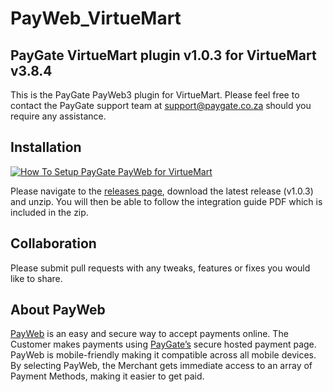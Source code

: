 # PayWeb_VirtueMart
## PayGate VirtueMart plugin v1.0.3 for VirtueMart v3.8.4

This is the PayGate PayWeb3 plugin for VirtueMart. Please feel free to contact the PayGate support team at support@paygate.co.za should you require any assistance.

## Installation
[![How To Setup PayGate PayWeb for VirtueMart](https://appinlet.com/wp-content/uploads/2021/01/How-To-Setup-PayGate-PayWeb-for-VirtueMart.jpg)](https://www.youtube.com/watch?v=mROuaX0NBsE "How To Setup PayGate PayWeb for VirtueMart")

Please navigate to the [releases page](https://github.com/PayGate/PayWeb_VirtueMart/releases), download the latest release (v1.0.3) and unzip. You will then be able to follow the integration guide PDF which is included in the zip.

## Collaboration

Please submit pull requests with any tweaks, features or fixes you would like to share.

## About PayWeb

[PayWeb](https://www.paygate.co.za/paygate-products/payweb/) is an easy and secure way to accept payments online. The Customer makes payments using [PayGate’s](https://www.paygate.co.za/) secure hosted payment page. PayWeb is mobile-friendly making it compatible across all mobile devices. By selecting PayWeb, the Merchant gets immediate access to an array of Payment Methods, making it easier to get paid.
